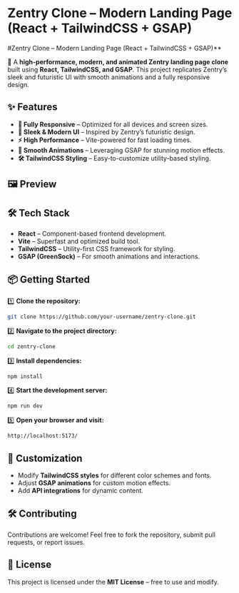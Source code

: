 # **Zentry Clone – Modern Landing Page (React + TailwindCSS + GSAP)**  
#Zentry Clone – Modern Landing Page (React + TailwindCSS + GSAP)**  

🚀 A **high-performance, modern, and animated Zentry landing page clone** built using **React, TailwindCSS, and GSAP**. This project replicates Zentry’s sleek and futuristic UI with smooth animations and a fully responsive design.  

## ✨ **Features**  

- **📱 Fully Responsive** – Optimized for all devices and screen sizes.  
- **🎨 Sleek & Modern UI** – Inspired by Zentry’s futuristic design.  
- **⚡ High Performance** – Vite-powered for fast loading times.  
- **🎥 Smooth Animations** – Leveraging GSAP for stunning motion effects.  
- **🛠 TailwindCSS Styling** – Easy-to-customize utility-based styling.  


## 🖼️ **Preview**  


## 🛠 **Tech Stack**  

- **React** – Component-based frontend development.  
- **Vite** – Superfast and optimized build tool.  
- **TailwindCSS** – Utility-first CSS framework for styling.  
- **GSAP (GreenSock)** – For smooth animations and interactions.  

## 📦 **Getting Started**  

1️⃣ **Clone the repository:**  
```sh
git clone https://github.com/your-username/zentry-clone.git
```  

2️⃣ **Navigate to the project directory:**  
```sh
cd zentry-clone
```  

3️⃣ **Install dependencies:**  
```sh
npm install
```  

4️⃣ **Start the development server:**  
```sh
npm run dev
```  

5️⃣ **Open your browser and visit:**  
```sh
http://localhost:5173/
```  

## 🎨 **Customization**  

- Modify **TailwindCSS styles** for different color schemes and fonts.  
- Adjust **GSAP animations** for custom motion effects.  
- Add **API integrations** for dynamic content.  

## 🛠 **Contributing**  

Contributions are welcome! Feel free to fork the repository, submit pull requests, or report issues.  

## 📜 **License**  

This project is licensed under the **MIT License** – free to use and modify.  

